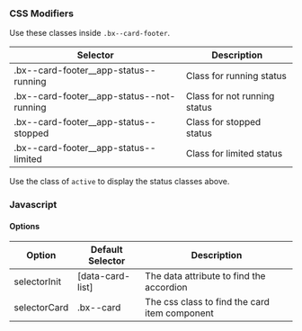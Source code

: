### CSS Modifiers

Use these classes inside `.bx--card-footer`.

| Selector                                  | Description                  |
|-------------------------------------------|------------------------------|
| .bx--card-footer__app-status--running     | Class for running status     |
| .bx--card-footer__app-status--not-running | Class for not running status |
| .bx--card-footer__app-status--stopped     | Class for stopped status     |
| .bx--card-footer__app-status--limited     | Class for limited status     |

Use the class of `active` to display the status classes above.

### Javascript


#### Options

| Option        | Default Selector  | Description                                   |
|---------------|-------------------|-----------------------------------------------|
| selectorInit  | [data-card-list]  | The data attribute to find the accordion      |
| selectorCard  | .bx--card         | The css class to find the card item component |
